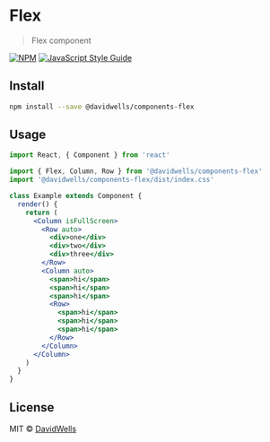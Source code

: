 # Flex

> Flex component

[![NPM](https://img.shields.io/npm/v/forms.svg)](https://www.npmjs.com/package/forms) [![JavaScript Style Guide](https://img.shields.io/badge/code_style-standard-brightgreen.svg)](https://standardjs.com)

## Install

```bash
npm install --save @davidwells/components-flex
```

## Usage

```jsx
import React, { Component } from 'react'

import { Flex, Column, Row } from '@davidwells/components-flex'
import '@davidwells/components-flex/dist/index.css'

class Example extends Component {
  render() {
    return (
      <Column isFullScreen>
        <Row auto>
          <div>one</div>
          <div>two</div>
          <div>three</div>
        </Row>
        <Column auto>
          <span>hi</span>
          <span>hi</span>
          <span>hi</span>
          <Row>
            <span>hi</span>
            <span>hi</span>
            <span>hi</span>
          </Row>
        </Column>
      </Column>
    )
  }
}
```

## License

MIT © [DavidWells](https://github.com/DavidWells)
